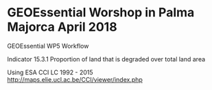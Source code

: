 # GEOEssential Worshop in Palma Majorca April 2018

GEOEssential WP5 Workflow

Indicator 15.3.1 Proportion of land that is degraded over total land area

Using ESA CCI LC 1992 - 2015
http://maps.elie.ucl.ac.be/CCI/viewer/index.php
